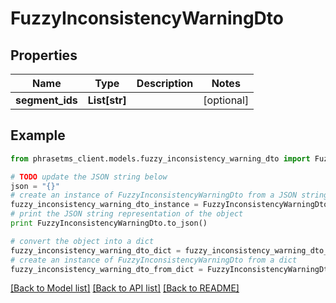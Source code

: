 # FuzzyInconsistencyWarningDto

## Properties

| Name            | Type          | Description | Notes      |
| --------------- | ------------- | ----------- | ---------- |
| **segment_ids** | **List[str]** |             | [optional] |

## Example

```python
from phrasetms_client.models.fuzzy_inconsistency_warning_dto import FuzzyInconsistencyWarningDto

# TODO update the JSON string below
json = "{}"
# create an instance of FuzzyInconsistencyWarningDto from a JSON string
fuzzy_inconsistency_warning_dto_instance = FuzzyInconsistencyWarningDto.from_json(json)
# print the JSON string representation of the object
print FuzzyInconsistencyWarningDto.to_json()

# convert the object into a dict
fuzzy_inconsistency_warning_dto_dict = fuzzy_inconsistency_warning_dto_instance.to_dict()
# create an instance of FuzzyInconsistencyWarningDto from a dict
fuzzy_inconsistency_warning_dto_from_dict = FuzzyInconsistencyWarningDto.from_dict(fuzzy_inconsistency_warning_dto_dict)
```

[[Back to Model list]](../README.md#documentation-for-models) [[Back to API list]](../README.md#documentation-for-api-endpoints) [[Back to README]](../README.md)
